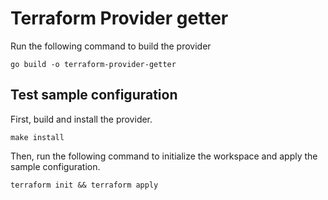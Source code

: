 # Terraform Provider getter

Run the following command to build the provider

```shell
go build -o terraform-provider-getter
```

## Test sample configuration

First, build and install the provider.

```shell
make install
```

Then, run the following command to initialize the workspace and apply the sample configuration.

```shell
terraform init && terraform apply
```
